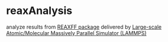 # reaxAnalysis
analyze results from [REAXFF package](https://docs.lammps.org/Packages_details.html#pkg-reaxff) delivered by [Large-scale Atomic/Molecular Massively Parallel Simulator (LAMMPS)](https://www.lammps.org/)
